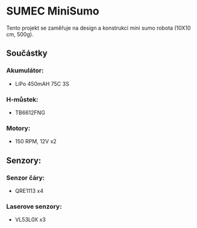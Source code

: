 # SUMEC MiniSumo
Tento projekt se zaměřuje na design a konstrukci mini sumo robota (10X10 cm, 500g).

## Součástky
### Akumulátor:
- LiPo 450mAH 75C 3S
### H-můstek:
- TB6612FNG
### Motory:
- 150 RPM, 12V x2

## Senzory:
### Senzor čáry:
- QRE1113 x4
### Laserove senzory:
- VL53L0X x3
